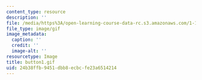 ```yaml
---
content_type: resource
description: ''
file: /media/https%3A/open-learning-course-data-rc.s3.amazonaws.com/1-124j-foundations-of-software-engineering-fall-2000/24b38ffb9451dbb8ecbcfe23a6514214_button1.gif
file_type: image/gif
image_metadata:
  caption: ''
  credit: ''
  image-alt: ''
resourcetype: Image
title: button1.gif
uid: 24b38ffb-9451-dbb8-ecbc-fe23a6514214
---
```

